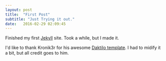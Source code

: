 ```yaml
---
layout: post
title:  "First Post"
subtitle: "Just Trying it out."
date:   2016-02-29 02:09:45
---
```


Finished my first [Jekyll](https://jekyllrb.com/) site. Took a while, but I made it.

I'd like to thank Kronik3r for his awesome [Daktilo template](https://github.com/kronik3r/daktilo). I had to midify it a bit, but all credit goes to him.
